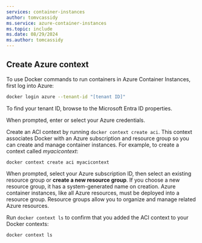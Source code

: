 ```yaml
---
services: container-instances
author: tomvcassidy
ms.service: azure-container-instances
ms.topic: include
ms.date: 08/29/2024
ms.author: tomcassidy
---
```


## Create Azure context

To use Docker commands to run containers in Azure Container Instances, first log into Azure:

```bash
docker login azure --tenant-id "[tenant ID]"
```
To find your tenant ID, browse to the Microsoft Entra ID properties.

When prompted, enter or select your Azure credentials.

Create an ACI context by running `docker context create aci`. This context associates Docker with an Azure subscription and resource group so you can create and manage container instances. For example, to create a context called *myacicontext*:

```
docker context create aci myacicontext
```

When prompted, select your Azure subscription ID, then select an existing resource group or **create a new resource group**. If you choose a new resource group, it has a system-generated name on creation. Azure container instances, like all Azure resources, must be deployed into a resource group. Resource groups allow you to organize and manage related Azure resources.

Run `docker context ls` to confirm that you added the ACI context to your Docker contexts:

```
docker context ls
```
